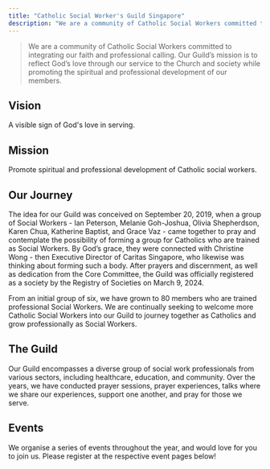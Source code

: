 ```yaml
---
title: "Catholic Social Worker's Guild Singapore"
description: "We are a community of Catholic Social Workers committed to integrating our faith and professional calling. Our Guild’s mission is to reflect God’s love through our service to the Church and society while promoting the spiritual and professional development of our members."
---
```


> We are a community of Catholic Social Workers committed to integrating our faith and professional calling. Our Guild’s mission is to reflect God’s love through our service to the Church and society while promoting the spiritual and professional development of our members.

## Vision

A visible sign of God's love in serving.

## Mission

Promote spiritual and professional development of Catholic social workers.

## Our Journey

The idea for our Guild was conceived on September 20, 2019, when a group of Social Workers - Ian Peterson, Melanie Goh-Joshua, Olivia Shepherdson, Karen Chua, Katherine Baptist, and Grace Vaz - came together to pray and contemplate the possibility of forming a group for Catholics who are trained as Social Workers. By God’s grace, they were connected with Christine Wong - then Executive Director of Caritas Singapore, who likewise was thinking about forming such a body. After prayers and discernment, as well as dedication from the Core Committee, the Guild was officially registered as a society by the Registry of Societies on March 9, 2024.

From an initial group of six, we have grown to 80 members who are trained professional Social Workers. We are continually seeking to welcome more Catholic Social Workers into our Guild to journey together as Catholics and grow professionally as Social Workers.

## The Guild

Our Guild encompasses a diverse group of social work professionals from various sectors, including healthcare, education, and community. Over the years, we have conducted prayer sessions, prayer experiences, talks where we share our experiences, support one another, and pray for those we serve.

## Events

We organise a series of events throughout the year, and would love for you to join us. Please register at the respective event pages below!
